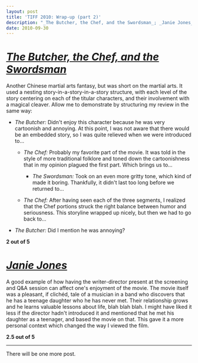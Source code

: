```yaml
---
layout: post
title: 'TIFF 2010: Wrap-up (part 2)'
description: "_The Butcher, the Chef, and the Swordsman_; _Janie Jones_"
date: 2010-09-30
---
```


# [_The Butcher, the Chef, and the Swordsman_](https://www.imdb.com/title/tt1722513/)
  
Another Chinese martial arts fantasy, but was short on the martial arts. It used a nesting story-in-a-story-in-a-story structure, with each level of the story centering on each of the titular characters, and their involvement with a magical cleaver. Allow me to demonstrate by structuring my review in the same way:  
  
- _The Butcher:_ Didn't enjoy this character because he was very cartoonish and annoying. At this point, I was not aware that there would be an embedded story, so I was quite relieved when we were introduced to...  

	- _The Chef:_ Probably my favorite part of the movie. It was told in the style of more traditional folklore and toned down the cartoonishness that in my opinion plagued the first part. Which brings us to...

		- _The Swordsman:_ Took on an even more gritty tone, which kind of made it boring. Thankfully, it didn't last too long before we returned to...

	- _The Chef:_ After having seen each of the three segments, I realized that the Chef portions struck the right balance between humor and seriousness. This storyline wrapped up nicely, but then we had to go back to...

- _The Butcher:_ Did I mention he was annoying?  
  
**2 out of 5**  
  
# [_Janie Jones_](https://www.imdb.com/title/tt1509130/)
  
A good example of how having the writer-director present at the screening and Q&A session can affect one's enjoyment of the movie. The movie itself was a pleasant, if clichéd, tale of a musician in a band who discovers that he has a teenage daughter who he has never met. Their relationship grows and he learns valuable lessons about life, blah blah blah. I might have liked it less if the director hadn't introduced it and mentioned that he met his daughter as a teenager, and based the movie on that. This gave it a more personal context which changed the way I viewed the film.  
  
**2.5 out of 5**

---

There will be one more post.

